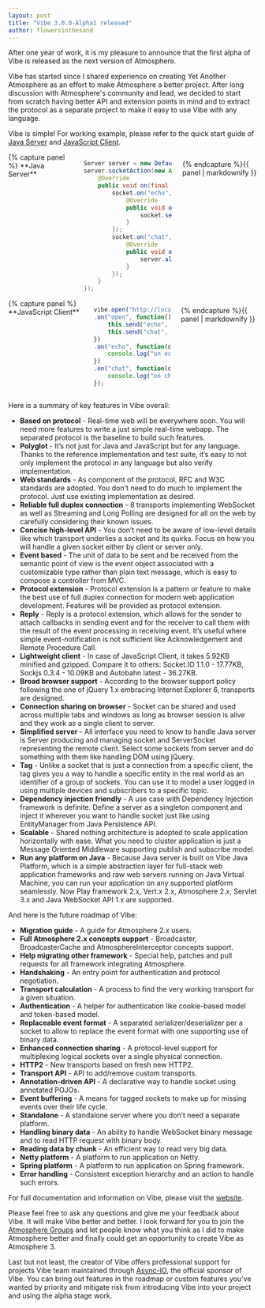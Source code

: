 ```yaml
---
layout: post
title: "Vibe 3.0.0-Alpha1 released"
author: flowersinthesand
---
```


After one year of work, it is my pleasure to announce that the first alpha of Vibe is released as the next version of Atmosphere.

Vibe has started since I shared experience on creating Yet Another Atmosphere as an effort to make Atmosphere a better project. After long discussion with Atmosphere's community and lead, we decided to start from scratch having better API and extension points in mind and to extract the protocol as a separate project to make it easy to use Vibe with any language.

Vibe is simple! For working example, please refer to the quick start guide of [Java Server](/projects/vibe-java-server/3.0.0-Alpha1/#quick-start) and [JavaScript Client](/projects/vibe-javascript-client/3.0.0-Alpha1/#quick-start).

<div class="row">
<div class="large-6 columns">
{% capture panel %}
**Java Server**

```java
Server server = new DefaultServer();
server.socketAction(new Action<ServerSocket>() {
    @Override
    public void on(final ServerSocket socket) {
        socket.on("echo", new Action<String>() {
            @Override
            public void on(String data) {
                socket.send("echo", data);
            }
        });
        socket.on("chat", new Action<String>() {
            @Override
            public void on(String data) {
                server.all().send("chat", data);
            }
        });
    }
});
```
{% endcapture %}{{ panel | markdownify }}
</div>
<div class="large-6 columns">
{% capture panel %}
**JavaScript Client**

```javascript
vibe.open("http://localhost:8080/vibe")
.on("open", function() {
    this.send("echo", "An echo message");
    this.send("chat", "A chat message");
})
.on("echo", function(data) {
    console.log("on echo event:", data);
})
.on("chat", function(data) {
    console.log("on chat event:", data);
});
```
{% endcapture %}{{ panel | markdownify }}
</div>
</div>

Here is a summary of key features in Vibe overall:

* **Based on protocol** - Real-time web will be everywhere soon. You will need more features to write a just simple real-time webapp. The separated protocol is the baseline to build such features.
* **Polyglot** - It’s not just for Java and JavaScript but for any language. Thanks to the reference implementation and test suite, it’s easy to not only  implement the protocol in any language but also verify implementation.
* **Web standards** - As component of the protocol, RFC and W3C standards are adopted. You don't need to do much to implement the protocol. Just use existing implementation as desired.
* **Reliable full duplex connection** - 8 transports implementing WebSocket as well as Streaming and Long Polling are designed for all on the web by carefully considering their known issues.
* **Concise high-level API** - You don’t need to be aware of low-level details like which transport underlies a socket and its quirks. Focus on how you will handle a given socket either by client or server only.
* **Event based** - The unit of data to be sent and be received from the semantic point of view is the event object associated with a customizable type rather than plain text message, which is easy to compose a controller from MVC.
* **Protocol extension** - Protocol extension is a pattern or feature to make the best use of full duplex connection for modern web application development. Features will be provided as protocol extension.
* **Reply** - Reply is a protocol extension, which allows for the sender to attach callbacks in sending event and for the receiver to call them with the result of the event processing in receiving event. It’s useful where simple event-notification is not sufficient like Acknowledgement and Remote Procedure Call.
* **Lightweight client** - In case of JavaScript Client, it takes 5.92KB minified and gzipped. Compare it to others: Socket.IO 1.1.0 - 17.77KB, Sockjs 0.3.4 - 10.09KB and Autobahn latest - 36.27KB.
* **Broad browser support** - According to the browser support policy following the one of jQuery 1.x embracing Internet Explorer 6, transports are designed.
* **Connection sharing on browser** - Socket can be shared and used across multiple tabs and windows as long as browser session is alive and they work as a single client to server.
* **Simplified server** - All interface you need to know to handle Java server is Server producing and managing socket and ServerSocket representing the remote client. Select some sockets from server and do something with them like handling DOM using jQuery.
* **Tag** - Unlike a socket that is just a connection from a specific client, the tag gives you a way to handle a specific entity in the real world as an identifier of a group of sockets. You can use it to model a user logged in using multiple devices and subscribers to a specific topic.
* **Dependency injection friendly** - A use case with Dependency Injection framework is definite. Define a server as a singleton component and inject it wherever you want to handle socket just like using EntityManager from Java Persistence API.
* **Scalable** - Shared nothing architecture is adopted to scale application horizontally with ease. What you need to cluster application is just a Message Oriented Middleware supporting publish and subscribe model.
* **Run any platform on Java** - Because Java server is built on Vibe Java Platform, which is a simple abstraction layer for full-stack web application frameworks and raw web servers running on Java Virtual Machine, you can run your application on any supported platform seamlessly. Now Play framework 2.x, Vert.x 2.x, Atmosphere 2.x, Servlet 3.x and Java WebSocket API 1.x are supported.

And here is the future roadmap of Vibe:

* **Migration guide** - A guide for Atmosphere 2.x users.
* **Full Atmosphere 2.x concepts support** - Broadcaster, BroadcasterCache and AtmosphereInterceptor concepts support.
* **Help migrating other framework** - Special help, patches and pull requests for all framework integrating Atmosphere.
* **Handshaking** - An entry point for authentication and protocol negotiation.
* **Transport calculation** - A process to find the very working transport for a given situation.
* **Authentication** - A helper for authentication like cookie-based model and token-based model.
* **Replaceable event format** - A separated serializer/deserializer per a socket to allow to replace the event format with one supporting use of binary data.
* **Enhanced connection sharing** - A protocol-level support for multiplexing logical sockets over a single physical connection.
* **HTTP2** - New transports based on fresh new HTTP2.
* **Transport API** - API to add/remove custom transports.
* **Annotation-driven API** - A declarative way to handle socket using annotated POJOs.
* **Event buffering** - A means for tagged sockets to make up for missing events over their life cycle.
* **Standalone** - A standalone server where you don’t need a separate platform.
* **Handling binary data** - An ability to handle WebSocket binary message and to read HTTP request with binary body.
* **Reading data by chunk** - An efficient way to read very big data.
* **Netty platform** - A platform to run application on Netty.
* **Spring platform** - A platform to run application on Spring framework.
* **Error handling** - Consistent exception hierarchy and an action to handle such errors.

For full documentation and information on Vibe, please visit the [website](http://vibe-project.github.io).

Please feel free to ask any questions and give me your feedback about Vibe. It will make Vibe better and better. I look forward for you to join the [Atmosphere Groups](http://groups.google.com/group/atmosphere-framework) and let people know what you think as I did to make Atmosphere better and finally could get an opportunity to create Vibe as Atmosphere 3.

Last but not least, the creator of Vibe offers professional support for projects Vibe team maintained through [Async-IO](http://async-io.org/), the official sponsor of Vibe. You can bring out features in the roadmap or custom features you’ve wanted by priority and mitigate risk from introducing Vibe into your project and using the alpha stage work.
